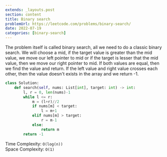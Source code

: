 ```yaml
---
extends: _layouts.post
section: content
title: Binary search
problemUrl: https://leetcode.com/problems/binary-search/
date: 2022-07-19
categories: [binary-search]
---
```


The problem itself is called binary search, all we need to do a classic binary search. We will choose a mid, if the target value is greater than the mid value, we move our left pointer to mid or if the target is lesser that the mid value, then we move our right pointer to mid. If both values are equal, then we find the value and return. If the left value and right value crosses each other, then the value doesn't exists in the array and we return -1.

```python
class Solution:
    def search(self, nums: List[int], target: int) -> int:
        l, r = 0, len(nums)-1
        while l <= r:
            m = (l+r)//2
            if nums[m] < target:
                l = m+1
            elif nums[m] > target:
                r = m-1
            else:
                return m
        return -1
```

Time Complexity: `O(log(n))` <br/>
Space Complexity: `O(1)`

